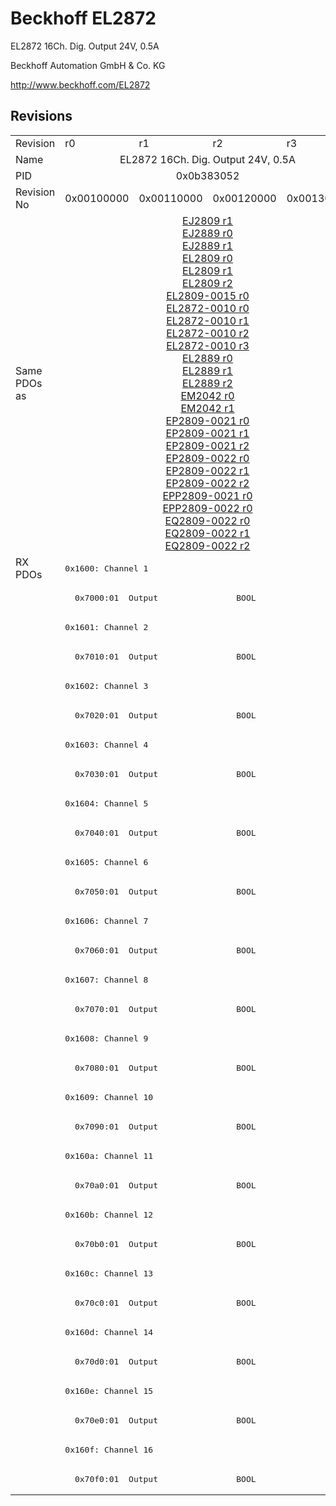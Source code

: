 # Beckhoff EL2872

EL2872 16Ch. Dig. Output 24V, 0.5A

Beckhoff Automation GmbH & Co. KG

http://www.beckhoff.com/EL2872

## Revisions
<table>
<tr >
<td>Revision</td>
<td><div class="foo">r0</div></td>
<td><div class="foo">r1</div></td>
<td><div class="foo">r2</div></td>
<td><div class="foo">r3</div></td>
</tr>
<tr >
<td>Name</td>
<td colspan=4 align="center"><div class="foo">EL2872 16Ch. Dig. Output 24V, 0.5A</div></td>
</tr>
<tr >
<td>PID</td>
<td colspan=4 align="center"><div class="foo">0x0b383052</div></td>
</tr>
<tr >
<td>Revision No</td>
<td>0x00100000</td>
<td>0x00110000</td>
<td>0x00120000</td>
<td>0x00130000</td>
</tr>
<tr >
<td>Same PDOs as</td>
<td colspan=4 align="center"><a href="EJ2809">EJ2809 r1</a><br/><a href="EJ2889">EJ2889 r0</a><br/><a href="EJ2889">EJ2889 r1</a><br/><a href="EL2809">EL2809 r0</a><br/><a href="EL2809">EL2809 r1</a><br/><a href="EL2809">EL2809 r2</a><br/><a href="EL2809-0015">EL2809-0015 r0</a><br/><a href="EL2872-0010">EL2872-0010 r0</a><br/><a href="EL2872-0010">EL2872-0010 r1</a><br/><a href="EL2872-0010">EL2872-0010 r2</a><br/><a href="EL2872-0010">EL2872-0010 r3</a><br/><a href="EL2889">EL2889 r0</a><br/><a href="EL2889">EL2889 r1</a><br/><a href="EL2889">EL2889 r2</a><br/><a href="EM2042">EM2042 r0</a><br/><a href="EM2042">EM2042 r1</a><br/><a href="EP2809-0021">EP2809-0021 r0</a><br/><a href="EP2809-0021">EP2809-0021 r1</a><br/><a href="EP2809-0021">EP2809-0021 r2</a><br/><a href="EP2809-0022">EP2809-0022 r0</a><br/><a href="EP2809-0022">EP2809-0022 r1</a><br/><a href="EP2809-0022">EP2809-0022 r2</a><br/><a href="EPP2809-0021">EPP2809-0021 r0</a><br/><a href="EPP2809-0022">EPP2809-0022 r0</a><br/><a href="EQ2809-0022">EQ2809-0022 r0</a><br/><a href="EQ2809-0022">EQ2809-0022 r1</a><br/><a href="EQ2809-0022">EQ2809-0022 r2</a></td>
</tr>
<tr class="rxpdo pdosection">
<td rowspan=32 valign=top>RX PDOs</td>
<td colspan=4 align="left"><pre>0x1600: Channel 1</pre></td>
<td></td>
</tr>
<tr class="rxpdo">
<td colspan=4 align="left"><pre>  0x7000:01  Output                BOOL</pre></td>
</tr>
<tr class="rxpdo pdosection">
<td colspan=4 align="left"><pre>0x1601: Channel 2</pre></td>
</tr>
<tr class="rxpdo">
<td colspan=4 align="left"><pre>  0x7010:01  Output                BOOL</pre></td>
</tr>
<tr class="rxpdo pdosection">
<td colspan=4 align="left"><pre>0x1602: Channel 3</pre></td>
</tr>
<tr class="rxpdo">
<td colspan=4 align="left"><pre>  0x7020:01  Output                BOOL</pre></td>
</tr>
<tr class="rxpdo pdosection">
<td colspan=4 align="left"><pre>0x1603: Channel 4</pre></td>
</tr>
<tr class="rxpdo">
<td colspan=4 align="left"><pre>  0x7030:01  Output                BOOL</pre></td>
</tr>
<tr class="rxpdo pdosection">
<td colspan=4 align="left"><pre>0x1604: Channel 5</pre></td>
</tr>
<tr class="rxpdo">
<td colspan=4 align="left"><pre>  0x7040:01  Output                BOOL</pre></td>
</tr>
<tr class="rxpdo pdosection">
<td colspan=4 align="left"><pre>0x1605: Channel 6</pre></td>
</tr>
<tr class="rxpdo">
<td colspan=4 align="left"><pre>  0x7050:01  Output                BOOL</pre></td>
</tr>
<tr class="rxpdo pdosection">
<td colspan=4 align="left"><pre>0x1606: Channel 7</pre></td>
</tr>
<tr class="rxpdo">
<td colspan=4 align="left"><pre>  0x7060:01  Output                BOOL</pre></td>
</tr>
<tr class="rxpdo pdosection">
<td colspan=4 align="left"><pre>0x1607: Channel 8</pre></td>
</tr>
<tr class="rxpdo">
<td colspan=4 align="left"><pre>  0x7070:01  Output                BOOL</pre></td>
</tr>
<tr class="rxpdo pdosection">
<td colspan=4 align="left"><pre>0x1608: Channel 9</pre></td>
</tr>
<tr class="rxpdo">
<td colspan=4 align="left"><pre>  0x7080:01  Output                BOOL</pre></td>
</tr>
<tr class="rxpdo pdosection">
<td colspan=4 align="left"><pre>0x1609: Channel 10</pre></td>
</tr>
<tr class="rxpdo">
<td colspan=4 align="left"><pre>  0x7090:01  Output                BOOL</pre></td>
</tr>
<tr class="rxpdo pdosection">
<td colspan=4 align="left"><pre>0x160a: Channel 11</pre></td>
</tr>
<tr class="rxpdo">
<td colspan=4 align="left"><pre>  0x70a0:01  Output                BOOL</pre></td>
</tr>
<tr class="rxpdo pdosection">
<td colspan=4 align="left"><pre>0x160b: Channel 12</pre></td>
</tr>
<tr class="rxpdo">
<td colspan=4 align="left"><pre>  0x70b0:01  Output                BOOL</pre></td>
</tr>
<tr class="rxpdo pdosection">
<td colspan=4 align="left"><pre>0x160c: Channel 13</pre></td>
</tr>
<tr class="rxpdo">
<td colspan=4 align="left"><pre>  0x70c0:01  Output                BOOL</pre></td>
</tr>
<tr class="rxpdo pdosection">
<td colspan=4 align="left"><pre>0x160d: Channel 14</pre></td>
</tr>
<tr class="rxpdo">
<td colspan=4 align="left"><pre>  0x70d0:01  Output                BOOL</pre></td>
</tr>
<tr class="rxpdo pdosection">
<td colspan=4 align="left"><pre>0x160e: Channel 15</pre></td>
</tr>
<tr class="rxpdo">
<td colspan=4 align="left"><pre>  0x70e0:01  Output                BOOL</pre></td>
</tr>
<tr class="rxpdo pdosection">
<td colspan=4 align="left"><pre>0x160f: Channel 16</pre></td>
</tr>
<tr class="rxpdo">
<td colspan=4 align="left"><pre>  0x70f0:01  Output                BOOL</pre></td>
</tr>
</table>
